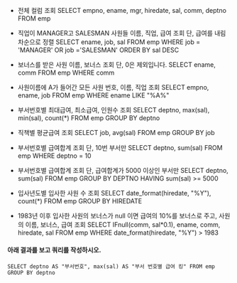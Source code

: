 - 전체 컬럼 조회
	SELECT empno, ename, mgr, hiredate, sal, comm, deptno FROM emp

- 직업이 MANAGER고 SALESMAN 사원들 이름, 직업, 급여 조회 단, 급여를 내림차순으로 정렬
	SELECT ename, job, sal FROM emp WHERE job = 'MANAGER' OR  job ='SALESMAN' ORDER BY sal DESC 

- 보너스를 받은 사원 이름, 보너스 조회 단, 0은 제외입니다.
	SELECT  ename, comm FROM emp WHERE comm

- 사원이름에 A가 들어간 모든 사원 번호, 이름, 직업 조회
	SELECT empno, ename, job FROM emp WHERE ename LIKE "%A%"
	
- 부서번호별 최대급여, 최소급여, 인원수 조회
	SELECT deptno, max(sal), min(sal), count(*) FROM emp GROUP BY deptno

- 직책별 평균급여 조회
	SELECT job, avg(sal) FROM emp GROUP BY job

- 부서번호별 급여합계 조회 단, 10번 부서만
	SELECT deptno, sum(sal) FROM emp WHERE deptno = 10
	
- 부서번호별 급여합계 조회 단, 급여합계가 5000 이상인 부서만
	SELECT deptno, sum(sal) FROM emp GROUP BY DEPTNO HAVING sum(sal) >= 5000
	
- 입사년도별 입사한 사원 수 조회
	SELECT date_format(hiredate, "%Y"), count(*) FROM emp GROUP BY HIREDATE 

- 1983년 이후 입사한 사원의 보너스가 null 이면 급여의 10%를 보너스로 주고, 사원의 이름, 보너스, 급여 조회
	SELECT IFnull(comm, sal*0.1), ename, comm, hiredate, sal FROM emp WHERE date_format(hiredate, "%Y") > 1983

#### 아래 결과를 보고 쿼리를 작성하시오.
	SELECT deptno AS "부서번호", max(sal) AS "부서 번호별 급여 킹" FROM emp GROUP BY deptno 